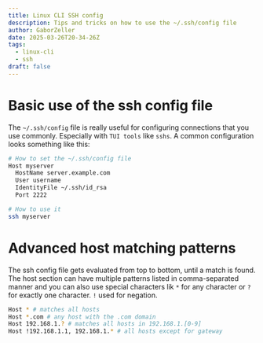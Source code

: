 ```yaml
---
title: Linux CLI SSH config
description: Tips and tricks on how to use the ~/.ssh/config file
author: GaborZeller
date: 2025-03-26T20-34-26Z
tags:
  - linux-cli
  - ssh
draft: false
---
```


# Basic use of the ssh config file

The `~/.ssh/config` file is really useful for configuring connections that you use commonly. Especially with `TUI tools` like `sshs`. A common configuration looks something like this:

```sh
# How to set the ~/.ssh/config file
Host myserver
  HostName server.example.com
  User username
  IdentityFile ~/.ssh/id_rsa
  Port 2222

# How to use it
ssh myserver
```

# Advanced host matching patterns

The ssh config file gets evaluated from top to bottom, until a match is found. The host section can have multiple patterns listed in comma-separated manner and you can also use special characters lik `*` for any character or `?` for exactly one character. `!` used for negation.

```sh
Host * # matches all hosts
Host *.com # any host with the .com domain
Host 192.168.1.? # matches all hosts in 192.168.1.[0-9]
Host !192.168.1.1, 192.168.1.* # all hosts except for gateway
```
